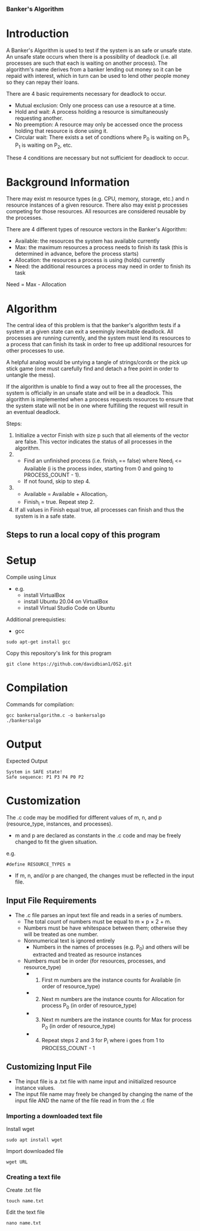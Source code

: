 ### Banker's Algorithm
# Introduction
A Banker's Algorithm is used to test if the system is an safe or unsafe state. An unsafe state occurs when there is a possibility of deadlock (i.e. all processes are such that each is waiting on another process). The algorithm's name derives from a banker lending out money so it can be repaid with interest, which in turn can be used to lend other people money so they can repay their loans.

There are 4 basic requirements necessary for deadlock to occur.
* Mutual exclusion: Only one process can use a resource at a time.
* Hold and wait: A process holding a resource is simultaneously requesting another.
* No preemption: A resource may only be accessed once the process holding that resource is done using it.
* Circular wait: There exists a set of condtions where P<sub>0</sub> is waiting on P<sub>1</sub>, P<sub>1</sub> is waiting on P<sub>2</sub>, etc.

These 4 conditions are necessary but not sufficient for deadlock to occur.

# Background Information

There may exist m resource types (e.g. CPU, memory, storage, etc.) and n resource instances of a given resource. 
There also may exist p processes competing for those resources. All resources are considered reusable by the processes.

There are 4 different types of resource vectors in the Banker's Algorithm:
* Available: the resources the system has available currently
* Max: the maximum resources a process needs to finish its task (this is determined in advance, before the process starts)
* Allocation: the resources a process is using (holds) currently
* Need: the additional resources a process may need in order to finish its task

Need = Max - Allocation

# Algorithm
The central idea of this problem is that the banker's algorithm tests if a system at a given state can exit a seemingly inevitable deadlock.
All processes are running currently, and the system must lend its resources to a process that can finish its task in order to free up additional resources for other processes to use.

A helpful analog would be untying a tangle of strings/cords or the pick up stick game (one must carefully find and detach a free point in order to untangle the mess).

If the algorithm is unable to find a way out to free all the processes, the system is officially in an unsafe state and will be in a deadlock.
This algorithm is implemented when a process requests resources to ensure that the system state will not be in one where fulfilling the request will result in an eventual deadlock.

Steps:
1. Initialize a vector Finish with size p such that all elements of the vector are false. This vector indicates the status of all processes in the algorithm.
2. 
   * Find an unfinished process (i.e. finish<sub>i</sub> == false) where Need<sub>i</sub> <= Available 
     (i is the process index, starting from 0 and going to PROCESS_COUNT - 1).
   * If not found, skip to step 4.
3.
   * Available = Available + Allocation<sub>i</sub>. 
   * Finish<sub>i</sub> = true. Repeat step 2.
4. If all values in Finish equal true, all processes can finish and thus the system is in a safe state.

## Steps to run a local copy of this program

# Setup
Compile using Linux
* e.g.
    * install VirtualBox
    * install Ubuntu 20.04 on VirtualBox
    * install Virtual Studio Code on Ubuntu

Additional prerequisties:
* gcc
``` 
sudo apt-get install gcc 
```

Copy this repository's link for this program
```
git clone https://github.com/davidbian1/OS2.git 
```

# Compilation
Commands for compilation:

```
gcc bankersalgorithm.c -o bankersalgo
./bankersalgo
```

# Output
Expected Output
```
System in SAFE state!
Safe sequence: P1 P3 P4 P0 P2
```

# Customization
The .c code may be modified for different values of m, n, and p (resource_type, instances, and processes).
* m and p are declared as constants in the .c code and may be freely changed to fit the given situation.

e.g.
```
#define RESOURCE_TYPES m
```
* If m, n, and/or p are changed, the changes must be reflected in the input file.

## Input File Requirements
* The .c file parses an input text file and reads in a series of numbers.
    * The total count of numbers must be equal to m × p × 2 + m.
    * Numbers must be have whitespace between them; otherwise they will be treated as one number.
    * Nonnumerical text is ignored entirely
        * Numbers in the names of processes (e.g. P<sub>0</sub>) and others will be extracted and treated as resource instances
    * Numbers must be in order (for resources, processes, and resource_type)
        * 1. First m numbers are the instance counts for Available (in order of resource_type)
        * 2. Next m numbers are the instance counts for Allocation for process P<sub>0</sub> (in order of resource_type)
        * 3. Next m numbers are the instance counts for Max for process P<sub>0</sub> (in order of resource_type)
        * 4. Repeat steps 2 and 3 for P<sub>i</sub> where i goes from 1 to PROCESS_COUNT - 1
 
## Customizing Input File
* The input file is a .txt file with name input and iniitialized resource instance values.
 * The input file name may freely be changed by changing the name of the input file AND the name of the file read in from the .c file
### Importing a downloaded text file
Install wget
```
sudo apt install wget
```
Import downloaded file
```
wget URL
```
### Creating a text file
Create .txt file
```
touch name.txt
```
Edit the text file
```
nano name.txt
```
